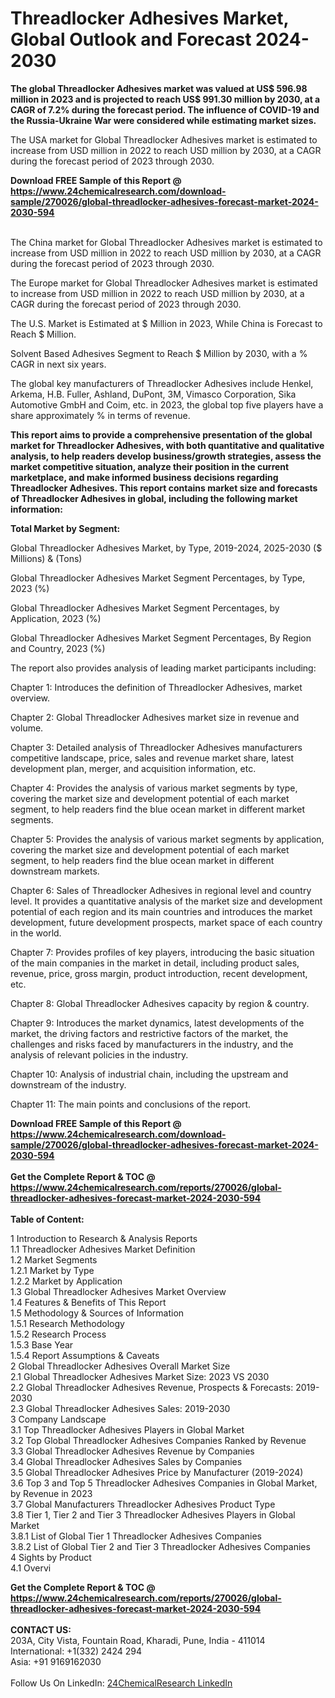 <h1>Threadlocker Adhesives Market, Global Outlook and Forecast 2024-2030</h1><p><strong>The global Threadlocker Adhesives market was valued at US$ 596.98 million in 2023 and is projected to reach US$ 991.30 million by 2030, at a CAGR of 7.2% during the forecast period. The influence of COVID-19 and the Russia-Ukraine War were considered while estimating market sizes.</strong></p><p>
</p><p>The USA market for Global Threadlocker Adhesives market is estimated to increase from USD million in 2022 to reach USD million by 2030, at a CAGR during the forecast period of 2023 through 2030.</p><div><b>Download FREE Sample of this Report @ 
            <a href="https://www.24chemicalresearch.com/download-sample/270026/global-threadlocker-adhesives-forecast-market-2024-2030-594">
            https://www.24chemicalresearch.com/download-sample/270026/global-threadlocker-adhesives-forecast-market-2024-2030-594</a></b></div><br><p>
</p><p>The China market for Global Threadlocker Adhesives market is estimated to increase from USD million in 2022 to reach USD million by 2030, at a CAGR during the forecast period of 2023 through 2030.</p><p>
</p><p>The Europe market for Global Threadlocker Adhesives market is estimated to increase from USD million in 2022 to reach USD million by 2030, at a CAGR during the forecast period of 2023 through 2030.</p><p>
</p><p>The U.S. Market is Estimated at $ Million in 2023, While China is Forecast to Reach $ Million.</p><p>
Solvent Based Adhesives Segment to Reach $ Million by 2030, with a % CAGR in next six years.</p><p>
The global key manufacturers of Threadlocker Adhesives include Henkel, Arkema, H.B. Fuller, Ashland, DuPont, 3M, Vimasco Corporation, Sika Automotive GmbH and Coim, etc. in 2023, the global top five players have a share approximately % in terms of revenue.</p><p>
<strong>This report aims to provide a comprehensive presentation of the global market for Threadlocker Adhesives, with both quantitative and qualitative analysis, to help readers develop business/growth strategies, assess the market competitive situation, analyze their position in the current marketplace, and make informed business decisions regarding Threadlocker Adhesives. This report contains market size and forecasts of Threadlocker Adhesives in global, including the following market information:</strong></p><p>
</p><p>
<strong>Total Market by Segment:</strong></p><p>
Global Threadlocker Adhesives Market, by Type, 2019-2024, 2025-2030 ($ Millions) &amp; (Tons)</p><p>
Global Threadlocker Adhesives Market Segment Percentages, by Type, 2023 (%)</p><p>
</p><p>
Global Threadlocker Adhesives Market Segment Percentages, by Application, 2023 (%)</p><p>
</p><p>
Global Threadlocker Adhesives Market Segment Percentages, By Region and Country, 2023 (%)</p><p>
</p><p>
The report also provides analysis of leading market participants including:</p><p>
</p><p>
</p><p>
Chapter 1: Introduces the definition of Threadlocker Adhesives, market overview.</p><p>
Chapter 2: Global Threadlocker Adhesives market size in revenue and volume.</p><p>
Chapter 3: Detailed analysis of Threadlocker Adhesives manufacturers competitive landscape, price, sales and revenue market share, latest development plan, merger, and acquisition information, etc.</p><p>
Chapter 4: Provides the analysis of various market segments by type, covering the market size and development potential of each market segment, to help readers find the blue ocean market in different market segments.</p><p>
Chapter 5: Provides the analysis of various market segments by application, covering the market size and development potential of each market segment, to help readers find the blue ocean market in different downstream markets.</p><p>
Chapter 6: Sales of Threadlocker Adhesives in regional level and country level. It provides a quantitative analysis of the market size and development potential of each region and its main countries and introduces the market development, future development prospects, market space of each country in the world.</p><p>
Chapter 7: Provides profiles of key players, introducing the basic situation of the main companies in the market in detail, including product sales, revenue, price, gross margin, product introduction, recent development, etc.</p><p>
Chapter 8: Global Threadlocker Adhesives capacity by region &amp; country.</p><p>
Chapter 9: Introduces the market dynamics, latest developments of the market, the driving factors and restrictive factors of the market, the challenges and risks faced by manufacturers in the industry, and the analysis of relevant policies in the industry.</p><p>
Chapter 10: Analysis of industrial chain, including the upstream and downstream of the industry.</p><p>
Chapter 11: The main points and conclusions of the report.</p><div><b>Download FREE Sample of this Report @ 
            <a href="https://www.24chemicalresearch.com/download-sample/270026/global-threadlocker-adhesives-forecast-market-2024-2030-594">
            https://www.24chemicalresearch.com/download-sample/270026/global-threadlocker-adhesives-forecast-market-2024-2030-594</a></b></div><br><div><b>Get the Complete Report & TOC @ 
            <a href="https://www.24chemicalresearch.com/reports/270026/global-threadlocker-adhesives-forecast-market-2024-2030-594">
            https://www.24chemicalresearch.com/reports/270026/global-threadlocker-adhesives-forecast-market-2024-2030-594</a></b></div><br>
            <b>Table of Content:</b><p>1 Introduction to Research & Analysis Reports<br />
    1.1 Threadlocker Adhesives Market Definition<br />
    1.2 Market Segments<br />
        1.2.1 Market by Type<br />
        1.2.2 Market by Application<br />
    1.3 Global Threadlocker Adhesives Market Overview<br />
    1.4 Features & Benefits of This Report<br />
    1.5 Methodology & Sources of Information<br />
        1.5.1 Research Methodology<br />
        1.5.2 Research Process<br />
        1.5.3 Base Year<br />
        1.5.4 Report Assumptions & Caveats<br />
2 Global Threadlocker Adhesives Overall Market Size<br />
    2.1 Global Threadlocker Adhesives Market Size: 2023 VS 2030<br />
    2.2 Global Threadlocker Adhesives Revenue, Prospects & Forecasts: 2019-2030<br />
    2.3 Global Threadlocker Adhesives Sales: 2019-2030<br />
3 Company Landscape<br />
    3.1 Top Threadlocker Adhesives Players in Global Market<br />
    3.2 Top Global Threadlocker Adhesives Companies Ranked by Revenue<br />
    3.3 Global Threadlocker Adhesives Revenue by Companies<br />
    3.4 Global Threadlocker Adhesives Sales by Companies<br />
    3.5 Global Threadlocker Adhesives Price by Manufacturer (2019-2024)<br />
    3.6 Top 3 and Top 5 Threadlocker Adhesives Companies in Global Market, by Revenue in 2023<br />
    3.7 Global Manufacturers Threadlocker Adhesives Product Type<br />
    3.8 Tier 1, Tier 2 and Tier 3 Threadlocker Adhesives Players in Global Market<br />
        3.8.1 List of Global Tier 1 Threadlocker Adhesives Companies<br />
        3.8.2 List of Global Tier 2 and Tier 3 Threadlocker Adhesives Companies<br />
4 Sights by Product<br />
    4.1 Overvi</p><div><b>Get the Complete Report & TOC @ 
            <a href="https://www.24chemicalresearch.com/reports/270026/global-threadlocker-adhesives-forecast-market-2024-2030-594">
            https://www.24chemicalresearch.com/reports/270026/global-threadlocker-adhesives-forecast-market-2024-2030-594</a></b></div><br><b>CONTACT US:</b><br>
            203A, City Vista, Fountain Road, Kharadi, Pune, India - 411014<br>
            International: +1(332) 2424 294<br>
            Asia: +91 9169162030 <br><br>
            Follow Us On LinkedIn: <a href="https://www.linkedin.com/company/24chemicalresearch/">24ChemicalResearch LinkedIn</a>